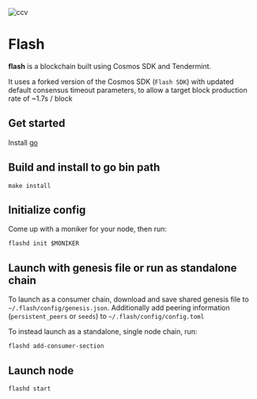  ![ccv](ccv.png)
# Flash

**flash** is a blockchain built using Cosmos SDK and Tendermint.  

It uses a forked version of the Cosmos SDK (`Flash SDK`) with updated default consensus timeout parameters, to allow a target block production rate of ~1.7s / block

## Get started

Install [go](https://go.dev/dl/)

## Build and install to go bin path

```
make install
```

## Initialize config

Come up with a moniker for your node, then run:

```
flashd init $MONIKER
```
 
## Launch with genesis file or run as standalone chain

To launch as a consumer chain, download and save shared genesis file to `~/.flash/config/genesis.json`. Additionally add peering information (`persistent_peers` or `seeds`) to `~/.flash/config/config.toml`

To instead launch as a standalone, single node chain, run:

```
flashd add-consumer-section
```

## Launch node

```
flashd start
```
